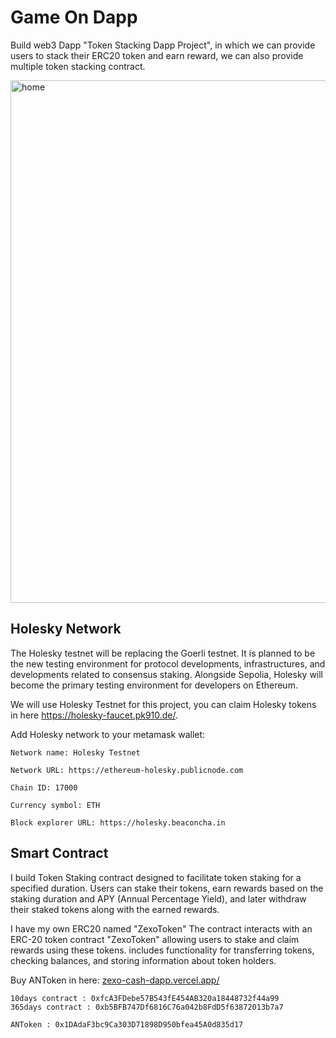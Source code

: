 # Game On Dapp

Build web3 Dapp "Token Stacking Dapp Project", in which we can provide users to stack their ERC20 token and earn reward, we can also provide multiple token stacking contract.

<img width="1715" height="836" alt="home" src="https://github.com/user-attachments/assets/1f3f2477-ef1b-4d08-88b5-a2503ad5518c" />

## Holesky Network
The Holesky testnet will be replacing the Goerli testnet. It is planned to be the new testing environment for protocol developments, infrastructures, and developments related to consensus staking. Alongside Sepolia, Holesky will become the primary testing environment for developers on Ethereum.

We will use Holesky Testnet for this project, you can claim Holesky tokens in here https://holesky-faucet.pk910.de/.

Add Holesky network to your metamask wallet:
```
Network name: Holesky Testnet

Network URL: https://ethereum-holesky.publicnode.com

Chain ID: 17000

Currency symbol: ETH

Block explorer URL: https://holesky.beaconcha.in
```


## Smart Contract
I build Token Staking contract designed to facilitate token staking for a specified duration. Users can stake their tokens, earn rewards based on the staking duration and APY (Annual Percentage Yield), and later withdraw their staked tokens along with the earned rewards.

I have my own ERC20 named "ZexoToken" The contract interacts with an ERC-20 token contract "ZexoToken" allowing users to stake and claim rewards using these tokens. includes functionality for transferring tokens, checking balances, and storing information about token holders.

Buy ANToken in here: [zexo-cash-dapp.vercel.app/](https://zexo-cash-dapp.vercel.app/)
```
10days contract : 0xfcA3FDebe57B543fE454AB320a18448732f44a99
365days contract : 0xb5BFB747Df6816C76a042b8FdD5f63872013b7a7

ANToken : 0x1DAdaF3bc9Ca303D71898D950bfea45A0d835d17
```



